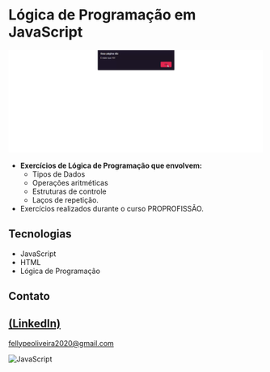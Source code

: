 # Lógica de Programação em JavaScript

 ![preview](./.github/preview.gif)
 
 - **Exercícios de Lógica de Programação que envolvem:** 
    - Tipos de Dados 
    - Operações aritméticas 
    - Estruturas de controle 
    - Laços de repetição.
 - Exercícios realizados durante o curso PROPROFISSÃO.

## Tecnologias
- JavaScript
- HTML
- Lógica de Programação

## Contato
[(LinkedIn)](https://www.linkedin.com/in/fellype-oliveira-920699230/)
-----
fellypeoliveira2020@gmail.com

![JavaScript](https://img.shields.io/badge/-JavaScript-05122A?style=flat&logo=javascript)&nbsp;